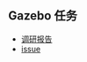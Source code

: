 ## Gazebo 任务

- [调研报告](https://github.com/Sebastianhayashi/Gazebo/blob/main/Gazebo%20%E8%B0%83%E7%A0%94%E6%8A%A5%E5%91%8A%2024.03.md)
- [issue](https://github.com/Sebastianhayashi/Gazebo/issues/3)
